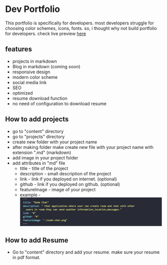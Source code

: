 # Dev Portfolio

This portfolio is specifically for developers. most developers struggle for choosing color schemes, icons, fonts. so, i thought why not build portfolio for developers. check live preview [here](http://yashrajbasan.com/dev-portfolio)

## features
  * projects in markdown
  * Blog in markdown (coming soon)
  * responsive design
  * modern color scheme
  * social media link
  * SEO
  * optimized 
  * resume download function
  * no need of configuration to download resume 

## How to add projects

  * go to "content" directory
  * go to "projects" directory
  * create new folder with your project name
  * after making folder make create new file with your project name with extension ".md" (markdown)
  * add image in your project folder
  * add attributes in "md" file
    * title - title of the project
    * description - small description of the project
    * link - link if you deployed on internet. (optional)
    * github - link if you deployed on github. (optional)
    * featureImage - image of your project
    * example - 
    ![example](https://raw.githubusercontent.com/yashrajb/dev-portfolio/master/repo/Capture.PNG)
  
## How to add Resume

  * Go to "content" directory and add your resume. make sure your resume in pdf format.
